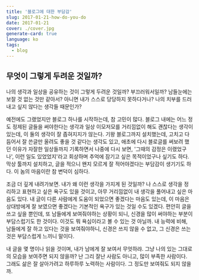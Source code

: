 ```yaml
---
title: '블로그에 대한 부담감'
slug: 2017-01-21-how-do-you-do
date: 2017-01-21
cover: ./cover.jpg
generate-card: true
language: ko
tags:
  - blog
---
```


## 무엇이 그렇게 두려운 것일까?

<!-- end -->

나의 생각과 일상을 공유하는 것이 그렇게 두려운 것일까? 부끄러워서일까? 남들눈에는 보잘 것 없는 것만 같아서? 아니면 내가 스스로 당당하지 못하다거나? 나의 치부를 드러내고 싶지 않다는 생각들 때문인가?

예전에도 그랬었지만 블로그 하나를 시작하는데, 참 고민이 많다. 블로그 내에는 어느 정도 정제된 글들을 써야한다는 생각과 일상 이모저모를 거리낌없이 해도 괜찮다는 생각이 있는데, 이 둘의 생각이 잘 좁혀지지가 않는다. 기왕 블로그까지 설치했는데, 고치고 다듬어서 잘 쓴글만 올려도 좋을 것 같다는 생각도 있고, 애초에 다시 블로글를 써보려 했던 이유가 자잘한 일상들까지 기록하면서 나중에 다시 보면, '그때의 감정은 이랬었구나', 이런 일도 있었었지'라고 회상하며 추억에 잠기고 싶은 목적이었구나 싶기도 하다. 막상 툴까지 설치하고, 글을 적으니 왠지 모르게 잘 적어야겠다는 부담감이 생기기도 하다. 이 놈의 마음이란 참 변덕이 심하다.

조금 더 깊게 내려가보면.
내가 왜 이런 생각을 가지게 된 것일까? 나 스스로 생각을 정리하고 표현하고 싶은 욕구도 있을 것이고, 아무 거리낌없이 내 생각을 풀어내고 싶은 마음도 있다. 내 글이 다른 사람에게 도움이 되었으면 좋겠다는 마음도 있는데, 이 마음은 상대방에게 잘 보였으면 좋겠다는 기본적인 욕구가 있는 것일 수도 있겠다. 편안히 글을 쓰고 싶을 뿐인데, 또 남들에게 보여줘야하는 상황이 되니, 신경을 많이 써야하는 부분이 부담스럽기도 한 것이다. 이것도 뭐 욕심이라고 볼 수 있는 것 아닐까. 내 능력에 비해, 남들에게 잘 하고 있다는 것을 보여줘야하니, 신경은 쓰지 않을 수 없고, 그 신경은 쓰는 것은 부담스럽게 느끼니 말이다.

내 글을 몇 명이나 읽을 것이며, 내가 남에게 잘 보여서 무엇하랴. 그냥 나의 있는 그대로의 모습을 보여주면 되지 않을까? 난 그리 잘난 사람도 아니고, 많이 부족한 사람이다. 그래도 삶은 잘 살아가려고 하루하루 노력하는 사람이다. 그 정도만 보여줘도 되지 않을까.

